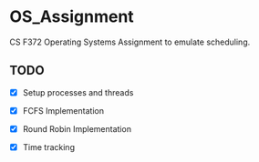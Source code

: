 # OS_Assignment
CS F372 Operating Systems Assignment to emulate scheduling.
## TODO
- [x] Setup processes and threads
- [x] FCFS Implementation
- [x] Round Robin Implementation
- [x] Time tracking



